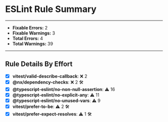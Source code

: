 # ESLint Rule Summary

---

- **Fixable Errors:** 2
- **Fixable Warnings:** 3
- **Total Errors:** 4
- **Total Warnings:** 39

---

## Rule Details By Effort

- [x] **vitest/valid-describe-callback**: ❌ 2
- [x] **@nx/dependency-checks**: ❌ 2 🛠️
- [x] **@typescript-eslint/no-non-null-assertion**: ⚠️ 16
- [x] **@typescript-eslint/no-explicit-any**: ⚠️ 11
- [x] **@typescript-eslint/no-unused-vars**: ⚠️ 9
- [x] **vitest/prefer-to-be**: ⚠️ 2 🛠️
- [x] **vitest/prefer-expect-resolves**: ⚠️ 1 🛠️
